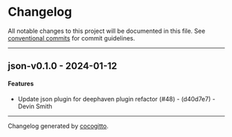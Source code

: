 # Changelog
All notable changes to this project will be documented in this file. See [conventional commits](https://www.conventionalcommits.org/) for commit guidelines.

- - -
## json-v0.1.0 - 2024-01-12
#### Features
- Update json plugin for deephaven plugin refactor (#48) - (d40d7e7) - Devin Smith

- - -

Changelog generated by [cocogitto](https://github.com/cocogitto/cocogitto).